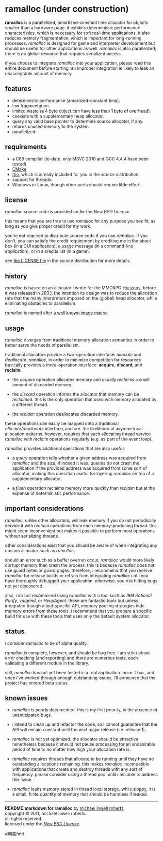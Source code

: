 ramalloc (under construction)
=============================

**ramalloc** is a parallelized, amortized-constant time allocator for objects smaller than a hardware page. it exhibits deterministic performance characteristics, which is necessary for soft real-time applications. it also reduces memory fragmentation, which is important for long-running processes. *ramalloc* is designed for game and interpreter development but should be useful for other applications as well. *ramalloc* is also parallelized; there is no global resource that requires serialized access.

if you choose to integrate *ramalloc* into your application, please read this entire document before starting. an improper integration is likely to leak an unacceptable amount of memory.

features
--------

* deterministic performance (amortized-constant time).
* low fragmentation.
* limited waste (a 4 byte object can have less than 1 byte of overhead).
* coexists with a supplementary heap allocator.
* query any valid base pointer to determine source allocator, if any.
* returns unused memory to the system.
* parallelized.

requirements
------------

* a C89 compiler (to-date, only MSVC 2010 and GCC 4.4.4 have been tested).
* [CMake][2].
* [trio][3], which is already included for you in the source distribution.
* support for threads.
* Windows or Linux, though other ports should require little effort.

license
-------

*ramalloc* source code is provided under the *New BSD License*.

this means that you are free to use *ramalloc* for any purpose you see fit, as long as you give proper credit for my work.

you're not required to distribute source code if you use *ramalloc*. if you don't, you can satisfy the credit requirement by crediting me in the about box (in a GUI application), a usage message (in a command-line application), or in a credits list (in a game).

see [the LICENSE file][4] in the source distribution for more details.

history
-------

*ramalloc* is based on an allocator i wrote for the MMORPG [Horizons][1], before it was released in 2003. the intention its design was to reduce the allocation rate that the many interpreters imposed on the (global) heap allocator, while eliminating obstacles to parallelism.

*ramalloc* is named after [a well known image macro][5].

usage
-----

*ramalloc* diverges from traditional memory allocation semantics in order to better serve the needs of parallelism.

traditional allocators provide a two-operation interface: *allocate* and *deallocate*. *ramalloc*, in order to minimize competition for resources basically provides a three-operation interface: **acquire**, **discard**, and **reclaim**.

* the *acquire* operation allocates memory and usually *reclaims* a small amount of discarded memory.

* the *discard* operation informs the allocator that memory can be *reclaimed*. this is the only operation that used with memory allocated by a different thread.

* the *reclaim* operation deallocates discarded memory.

these operations can easily be mapped onto a traditional *allocate/deallocate* interface, and are. the likelihood of asymmetrical allocation patterns, however, requires that each allocating thread service *ramalloc* with *reclaim* operations regularly (e.g. as part of the event loop).

*ramalloc* provides additional operations that are also useful:

* a *query* operation tells whether a given address was acquired from *ramalloc* and the size, if indeed it was. queries do not crash the application if the provided address was acquired from some sort of allocator, making this operation useful for layering *ramalloc* on top of a supplementary allocator.

* a *flush* operation reclaims memory more quickly than *reclaim* but at the expense of deterministic performance.

important considerations
------------------------

*ramalloc*, unlike other allocators, will leak memory if you do not periodically service it with *reclaim* operations from each memory-producing thread. this might seem inconvenient but makes it possible to perform most operations without serializing threads.

other considerations exist that you should be aware of when integrating any custom allocator such as *ramalloc*.

should an error such as a buffer overrun occur, *ramalloc* would more likely corrupt memory than crash the process. this is because *ramalloc* does not use guard bytes or guard pages. therefore, i recommend that you reserve *ramalloc* for release builds or refrain from integrating *ramalloc* until you have thoroughly debugged your application. otherwise, you risk hiding bugs not yet discovered.

also, i do not recommend using *ramalloc* with a tool such as *IBM Rational Purify*, *valgrind*, or *HeapAgent*. these are fantastic tools but unless integrated though a tool-specific API, memory pooling strategies hide memory errors from these tools. i recommend that you prepare a specific build for use with these tools that uses only the default system allocator.

status
------

i consider *ramalloc* to be of alpha quality. 

*ramalloc* is complete, however, and should be bug free. i am strict about error checking (and reporting) and there are numerous tests, each validating a different module in the library. 

still, *ramalloc* has not yet been tested in a real application. once it has, and once i've worked through enough outstanding issues, i'll announce that the project has entered beta status.

known issues
------------

* *ramalloc* is poorly documented. this is my first priority, in the absence of unanticipated bugs.

* i intend to clean up and refactor the code, so i cannot guarantee that the API will remain constant until the next major release (i.e. release 1).

* *ramalloc* is not yet optimized. the allocator should be attractive nonetheless because it should not pause processing for an undesirable period of time to no matter how high your allocation rate is. 

* *ramalloc* requires threads that allocate to be running until they have no  outstanding allocations remaining. this makes *ramalloc* incompatible with applications that create and destroy threads with any sort of frequency.  please consider using a thread pool until i am able to address this issue.

* *ramalloc* leaks memory stored in thread local storage. while sloppy, it is a small, finite quantity of memory that should be harmless if leaked. 


-----

**README.markdown for ramalloc** by [michael lowell roberts][6].  
copyright &copy; 2011, michael lowell roberts.  
all rights reserved.  
licensed under the [*New BSD License*][4].

[1]: http://en.wikipedia.org/wiki/Istaria:_Chronicles_of_the_Gifted
[2]: http://www.cmake.org
[3]: http://daniel.haxx.se/projects/trio/
[4]: http://github.com/fmrl/ramalloc/blob/master/LICENSE.markdown
[5]: http://icanhascheezburger.files.wordpress.com/2008/02/funny-pictures-robo-ram.jpg
[6]: http://fmrl.org

#朝露fmrl
